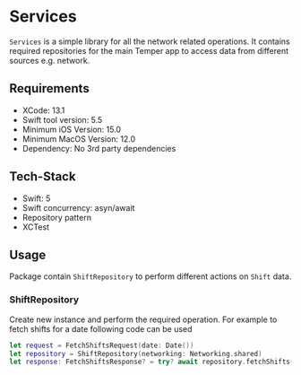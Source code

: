 # Services

`Services` is a simple library for all the network related operations. It contains required repositories for the main Temper app to access data from different sources e.g. network.

## Requirements

- XCode: 13.1
- Swift tool version: 5.5
- Minimum iOS Version: 15.0
- Minimum MacOS Version: 12.0
- Dependency: No 3rd party dependencies

## Tech-Stack

- Swift: 5
- Swift concurrency: asyn/await
- Repository pattern
- XCTest

## Usage

Package contain `ShiftRepository` to perform different actions on `Shift` data. 

### ShiftRepository

Create new instance and perform the required operation. For example to fetch shifts for a date following code can be used
```swift
let request = FetchShiftsRequest(date: Date())
let repository = ShiftRepository(networking: Networking.shared)
let response: FetchShiftsResponse? = try? await repository.fetchShifts(request)
```
